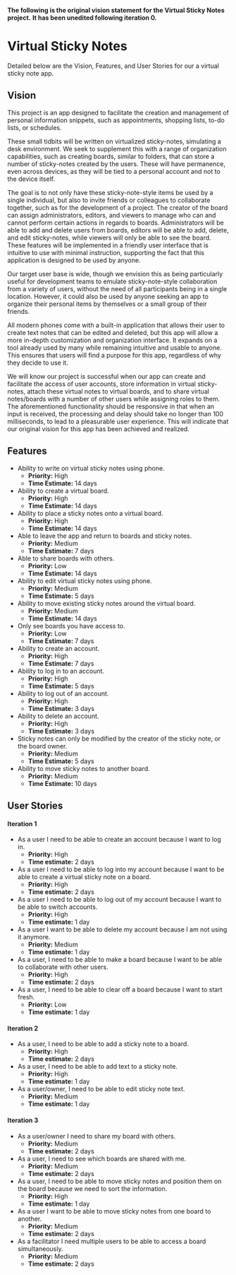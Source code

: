 **The following is the original vision statement for the Virtual Sticky Notes project.**
**It has been unedited following iteration 0.**

Virtual Sticky Notes
====================

Detailed below are the Vision, Features, and User Stories for our a virtual 
sticky note app. 

Vision
------

This project is an app designed to facilitate the creation and management of 
personal information snippets, such as appointments, shopping lists, 
to-do lists, or schedules.

These small tidbits will be written on virtualized sticky-notes, simulating a 
desk environment. We seek to supplement this with a range of organization 
capabilities, such as creating boards, similar to folders, that can store a
number of sticky-notes created by the users. These will have permanence, even 
across devices, as they will be tied to a personal account and not to the device
itself. 

The goal is to not only have these sticky-note-style items be used by a single 
individual, but also to invite friends or colleagues to collaborate together, 
such as for the development of a project. The creator of the board can assign 
administrators, editors, and viewers to manage who can and cannot perform 
certain actions in regards to boards. Administrators will be able to add and 
delete users from boards, editors will be able to add, delete, and edit 
sticky-notes, while viewers will only be able to see the board. These features 
will be implemented in a friendly user interface that is intuitive to use with 
minimal instruction, supporting the fact that this application is designed to be
used by anyone.

Our target user base is wide, though we envision this as being particularly 
useful for development teams to emulate sticky-note-style collaboration from a 
variety of users, without the need of all participants being in a single 
location. However, it could also be used by anyone seeking an app to organize 
their personal items by themselves or a small group of their friends.

All modern phones come with a built-in application that allows their user to 
create text notes that can be edited and deleted, but this app will allow a more
in-depth customization and organization interface. It expands on a tool already 
used by many while remaining intuitive and usable to anyone. This ensures that 
users will find a purpose for this app, regardless of why they decide to use it.

We will know our project is successful when our app can create and facilitate 
the access of user accounts, store information in virtual sticky-notes, attach 
these virtual notes to virtual boards, and to share virtual notes/boards with a 
number of other users while assigning roles to them. The aforementioned 
functionality should be responsive in that when an input is received, the 
processing and delay should take no longer than 100 milliseconds, to lead to a 
pleasurable user experience. This will indicate that our original vision for 
this app has been achieved and realized. 

Features
--------
* Ability to write on virtual sticky notes using phone.
    * **Priority:** High
    * **Time Estimate:** 14 days
* Ability to create a virtual board.
    * **Priority:** High
    * **Time Estimate:** 14 days
* Ability to place a sticky notes onto a virtual board.
    * **Priority:** High
    * **Time Estimate:** 14 days
* Able to leave the app and return to boards and sticky notes.
    * **Priority:** Medium
    * **Time Estimate:** 7 days
* Able to share boards with others.
    * **Priority:** Low
    * **Time Estimate:** 14 days
* Ability to edit virtual sticky notes using phone.
    * **Priority:** Medium
    * **Time Estimate:** 5 days
* Ability to move existing sticky notes around the virtual board.
    * **Priority:** Medium
    * **Time Estimate:** 14 days
* Only see boards you have access to. 
    * **Priority:** Low
    * **Time Estimate:** 7 days
* Ability to create an account.
    * **Priority:** High
    * **Time Estimate:** 7 days
* Ability to log in to an account.
    * **Priority:** High
    * **Time Estimate:** 5 days
* Ability to log out of an account.
    * **Priority:** High
    * **Time Estimate:** 3 days
* Ability to delete an account.
    * **Priority:** High
    * **Time Estimate:** 3 days
* Sticky notes can only be modified by the creator of the sticky note, or the 
board owner.
    * **Priority:** Medium
    * **Time Estimate:** 5 days
* Ability to move sticky notes to another board.
    * **Priority:** Medium
    * **Time Estimate:** 10 days 

User Stories
------------

#### Iteration 1 
* As a user I need to be able to create an account because I want to log in.
    * **Priority:** High
    * **Time estimate:** 2 days
* As a user I need to be able to log into my account because I want to be able 
to create a virtual sticky note on a board. 
    * **Priority:** High
    * **Time estimate:** 2 days
* As a user I need to be able to log out of my account because I want to be able
to switch accounts. 
    * **Priority:** High
    * **Time estimate:** 1 day
* As a user I want to be able to delete my account because I am not using it 
anymore. 
    * **Priority:** Medium
    * **Time estimate:** 1 day
* As a user, I need to be able to make a board because I want to be able to 
collaborate with other users.
    * **Priority:** High
    * **Time estimate:** 2 days
* As a user, I need to be able to clear off a board because I want to start 
fresh.
    * **Priority:** Low
    * **Time estimate:** 1 day

#### Iteration 2
* As a user, I need to be able to add a sticky note to a board.
    * **Priority:** High
    * **Time estimate:** 2 days
* As a user, I need to be able to add text to a sticky note.
    * **Priority:** High
    * **Time estimate:** 1 day
* As a user/owner, I need to be able to edit sticky note text. 
    * **Priority:** Medium
    * **Time estimate:** 1 day
    
#### Iteration 3
* As a user/owner I need to share my board with others. 
    * **Priority:** Medium
    * **Time estimate:** 2 days 
* As a user, I need to see which boards are shared with me.
    * **Priority:** Medium
    * **Time estimate:** 2 days
* As a user, I need to be able to move sticky notes and position them on the 
board because we need to sort the information.
    * **Priority:** High
    * **Time estimate:** 1 day
* As a user I want to be able to move sticky notes from one board to another.
    * **Priority:** Medium
    * **Time estimate:** 2 days
* As a facilitator I need multiple users to be able to access a board
simultaneously.
    * **Priority:** Medium
    * **Time estimate:** 2 days
